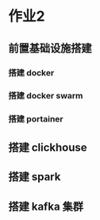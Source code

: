 # 作业2

## 前置基础设施搭建

### 搭建 docker

### 搭建 docker swarm

### 搭建 portainer

## 搭建 clickhouse

## 搭建 spark

## 搭建 kafka 集群
